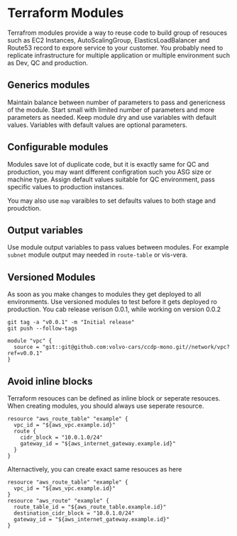 # Terraform Modules

Terrafrom modules provide a way to reuse code to build group of resouces such as EC2 Instances, AutoScalingGroup, ElasticsLoadBalancer and Route53 record to expore service to your customer.  You probably need to replicate infrastructure for multiple application or multiple environment such as Dev, QC and production. 

## Generics modules
Maintain balance between number of parameters to pass and genericness of the module. Start small with limited number of parameters and more parameters as needed. Keep module dry and use variables with default values. Variables with default values are optional parameters.

## Configurable modules 
Modules save lot of duplicate code, but it is exactly same for QC and production, you may want different configration such you ASG size or machine type.  Assign default values suitable for QC environment, pass specific values to production instances. 

You may also use `map` varaibles to set defaults values to both stage and proudction. 

## Output variables
Use module output variables to pass values between modules.  For example `subnet` module output may needed in `route-table` or vis-vera. 

## Versioned Modules
As soon as you make changes to modules they get deployed to all environments. Use versioned modules to test before it gets deployed ro production. You cab release verison 0.0.1, while working on version 0.0.2 

```
git tag -a "v0.0.1" -m "Initial release"
git push --follow-tags
```

```
module "vpc" {
  source = "git::git@github.com:volvo-cars/ccdp-mono.git//network/vpc?ref=v0.0.1"
}
```
## Avoid inline blocks
Terraform resouces can be  defined as inline block or seperate resouces.  When creating modules,  you should always use seperate resource.

```
resource "aws_route_table" "example" {
  vpc_id = "${aws_vpc.example.id}"
  route {
    cidr_block = "10.0.1.0/24"
    gateway_id = "${aws_internet_gateway.example.id}"
  }
}
```

Alternactively, you can create exact same resouces as here 
```
resource "aws_route_table" "example" {
  vpc_id = "${aws_vpc.example.id}"
}
resource "aws_route" "example" {
  route_table_id = "${aws_route_table.example.id}"
  destination_cidr_block = "10.0.1.0/24"
  gateway_id = "${aws_internet_gateway.example.id}"
}
```